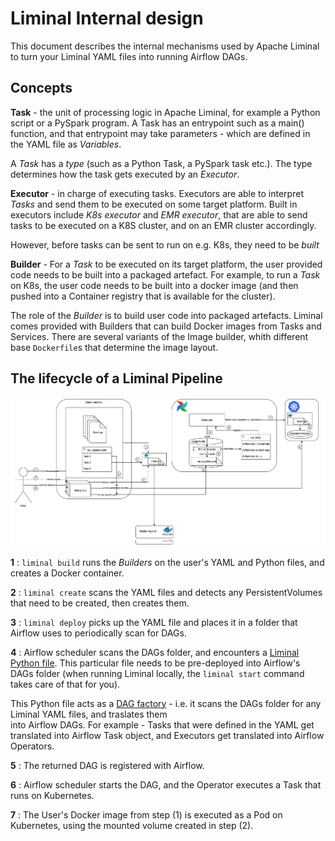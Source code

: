 <!--
Licensed to the Apache Software Foundation (ASF) under one
or more contributor license agreements.  See the NOTICE file
distributed with this work for additional information
regarding copyright ownership.  The ASF licenses this file
to you under the Apache License, Version 2.0 (the
"License"); you may not use this file except in compliance
with the License.  You may obtain a copy of the License at

  http://www.apache.org/licenses/LICENSE-2.0

Unless required by applicable law or agreed to in writing,
software distributed under the License is distributed on an
"AS IS" BASIS, WITHOUT WARRANTIES OR CONDITIONS OF ANY
KIND, either express or implied.  See the License for the
specific language governing permissions and limitations
under the License.
-->

# Liminal Internal design

This document describes the internal mechanisms used by Apache Liminal to turn your Liminal YAML files
into running Airflow DAGs.


## Concepts

**Task** - the unit of processing logic in Apache Liminal, for example a Python script or a PySpark program.
A Task has an entrypoint such as a main() function, and that entrypoint may take parameters - which are defined in the
YAML file as *Variables*.

A *Task* has a *type* (such as a Python Task, a PySpark task etc.).
The type determines how the task gets executed by an *Executor*. 

**Executor** - in charge of executing tasks.
Executors are able to interpret *Tasks* and send them to be executed on some target platform.
Built in executors include *K8s executor* and *EMR executor*, that are able to send tasks to be executed on a K8S cluster,
and on an EMR cluster accordingly.

However, before tasks can be sent to run on e.g. K8s, they need to be *built*

**Builder** - For a *Task* to be executed on its target platform, the user provided code needs to be built into a packaged artefact.
For example, to run a *Task* on K8s, the user code needs to be built into a docker image (and then pushed into a 
Container registry that is available for the cluster).

The role of the *Builder* is to build user code into packaged artefacts.
Liminal comes provided with Builders that can build Docker images from Tasks and Services.
There are several variants of the Image builder, whith different base `Dockerfile`s that determine the image layout.

## The lifecycle of a Liminal Pipeline

![](../nstatic/liminal-hl-flow.png)

**1** : `liminal build` runs the *Builders* on the user's YAML and Python files, and creates a Docker container.

**2** :  `liminal create` scans the YAML files and detects any PersistentVolumes that need to be created, then creates them.

**3** : `liminal deploy` picks up the YAML file and places it in a folder that Airflow uses to periodically scan for DAGs.

**4** : Airflow scheduler scans the DAGs folder, and encounters a [Liminal Python file](https://github.com/assapin/incubator-liminal/blob/master/liminal/runners/airflow/dag/liminal_dags.py).
This particular file needs to be pre-deployed into Airflow's DAGs folder (when running Liminal locally, 
the `liminal start` command takes care of that for you).

This Python file acts as a [DAG factory](https://www.astronomer.io/guides/dynamically-generating-dags) - i.e. it scans the DAGs folder for any Liminal YAML files, and traslates them    
into Airflow DAGs. For example - Tasks that were defined in the YAML get translated into Airflow Task object, and Executors
get translated into Airflow Operators. 

**5** : The returned DAG is registered with Airflow.

**6** : Airflow scheduler starts the DAG, and the Operator executes a Task that runs on Kubernetes.

**7** : The User's Docker image from step (1) is executed as a Pod on Kubernetes, using the mounted volume created in step (2).





